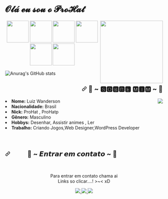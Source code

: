 # 𝓞𝓵𝓪́ 𝓮𝓾 𝓼𝓸𝓾 𝓸 𝓟𝓻𝓸𝓗𝓪𝓽

<a target="_blank" rel="noopener noreferrer" href="https://user-images.githubusercontent.com/5713670/87202985-820dcb80-c2b6-11ea-9f56-7ec461c497c3.gif"><img align="right" src="https://user-images.githubusercontent.com/5713670/87202985-820dcb80-c2b6-11ea-9f56-7ec461c497c3.gif" width="200" style="max-width:100%;"></a>

<p align="center">
  <a target="_blank" rel="noopener noreferrer" href="https://raw.githubusercontent.com/ShahriarShafin/ShahriarShafin/main/Assets/html.gif"><img src="https://raw.githubusercontent.com/ShahriarShafin/ShahriarShafin/main/Assets/html.gif" width="70" style="max-width:100%;"></a>
  <a target="_blank" rel="noopener noreferrer" href="https://raw.githubusercontent.com/ShahriarShafin/ShahriarShafin/main/Assets/css.gif"><img src="https://raw.githubusercontent.com/ShahriarShafin/ShahriarShafin/main/Assets/css.gif" width="70" style="max-width:100%;"></a>
  <a target="_blank" rel="noopener noreferrer" href="https://raw.githubusercontent.com/ShahriarShafin/ShahriarShafin/main/Assets/js.webp"><img src="https://raw.githubusercontent.com/ShahriarShafin/ShahriarShafin/main/Assets/js.webp" width="70" style="max-width:100%;"></a>
  <a target="_blank" rel="noopener noreferrer" href="https://raw.githubusercontent.com/ShahriarShafin/ShahriarShafin/main/Assets/bootstrap.gif"><img src="https://raw.githubusercontent.com/ShahriarShafin/ShahriarShafin/main/Assets/bootstrap.gif" width="70" style="max-width:100%;"></a>
  <a target="_blank" rel="noopener noreferrer" href="https://raw.githubusercontent.com/ShahriarShafin/ShahriarShafin/main/Assets/github.webp"><img src="https://raw.githubusercontent.com/ShahriarShafin/ShahriarShafin/main/Assets/github.webp" width="70" style="max-width:100%;"></a>
  <a target="_blank" rel="noopener noreferrer" href="https://raw.githubusercontent.com/ShahriarShafin/ShahriarShafin/main/Assets/vscode.webp"><img src="https://raw.githubusercontent.com/ShahriarShafin/ShahriarShafin/main/Assets/vscode.webp" width="70" style="max-width:100%;"></a>
</p>

![Anurag's GitHub stats](https://github-readme-stats.vercel.app/api?username=ProHatp&show_icons=true&theme=radical)

<div>
<h2 align="right"><a id="user-content----𝓐𝓫𝓸𝓾𝓽-𝓶𝓮---" class="anchor" aria-hidden="true" href="#---𝓐𝓫𝓸𝓾𝓽-𝓶𝓮---"><svg class="octicon octicon-link" viewBox="0 0 16 16" version="1.1" width="16" height="16" aria-hidden="true"><path fill-rule="evenodd" d="M7.775 3.275a.75.75 0 001.06 1.06l1.25-1.25a2 2 0 112.83 2.83l-2.5 2.5a2 2 0 01-2.83 0 .75.75 0 00-1.06 1.06 3.5 3.5 0 004.95 0l2.5-2.5a3.5 3.5 0 00-4.95-4.95l-1.25 1.25zm-4.69 9.64a2 2 0 010-2.83l2.5-2.5a2 2 0 012.83 0 .75.75 0 001.06-1.06 3.5 3.5 0 00-4.95 0l-2.5 2.5a3.5 3.5 0 004.95 4.95l1.25-1.25a.75.75 0 00-1.06-1.06l-1.25 1.25a2 2 0 01-2.83 0z"></path></svg></a> <g-emoji class="g-emoji" alias="fox_face" fallback-src="https://github.githubassets.com/images/icons/emoji/unicode/1f98a.png">🦊</g-emoji> ~ 🆂🅾🅱🆁🅴 🅼🅸🅼 ~ <g-emoji class="g-emoji" alias="fox_face" fallback-src="https://github.githubassets.com/images/icons/emoji/unicode/1f98a.png">🦊</g-emoji> </h2>
    <a href="#" alt="Trybe" rel="nofollow"><img align="right" src="https://i.imgur.com/37MtfJB.png" style="max-width:100%;"></a>
    <li>
    <b>Nome:</b> Luiz Wanderson</li>
    <li>
    <b>Nacionalidade:</b> Brasil
    </li>
    <li>
    <b>Nick:</b> ProHat , ProHatp
    </li>
    <li>
    <b>Gênero:</b> Masculino
    </li>
    <li>
    <b>Hobbys:</b> Desenhar, Assistir animes , Ler
    </li>
    <li>
    <b>Trabalho:</b> Criando Jogos,Web Designer,WordPress Developer
    </li>
    <br>
</div>


<div>
<br>

<div align="left">
<h2><a id="user-content---𝓒𝓸𝓷𝓽𝓪𝓬𝓽-𝓶𝓮--" class="anchor" aria-hidden="true" href="#--𝓒𝓸𝓷𝓽𝓪𝓬𝓽-𝓶𝓮--"><svg class="octicon octicon-link" viewBox="0 0 16 16" version="1.1" width="16" height="16" aria-hidden="true"><path fill-rule="evenodd" d="M7.775 3.275a.75.75 0 001.06 1.06l1.25-1.25a2 2 0 112.83 2.83l-2.5 2.5a2 2 0 01-2.83 0 .75.75 0 00-1.06 1.06 3.5 3.5 0 004.95 0l2.5-2.5a3.5 3.5 0 00-4.95-4.95l-1.25 1.25zm-4.69 9.64a2 2 0 010-2.83l2.5-2.5a2 2 0 012.83 0 .75.75 0 001.06-1.06 3.5 3.5 0 00-4.95 0l-2.5 2.5a3.5 3.5 0 004.95 4.95l1.25-1.25a.75.75 0 00-1.06-1.06l-1.25 1.25a2 2 0 01-2.83 0z"></path></svg></a>&nbsp;&nbsp;&nbsp;&nbsp;&nbsp;&nbsp;&nbsp;&nbsp;&nbsp;&nbsp;&nbsp;<g-emoji class="g-emoji" alias="memo" fallback-src="https://github.githubassets.com/images/icons/emoji/unicode/1f4dd.png">📝</g-emoji> ~ 𝙀𝙣𝙩𝙧𝙖𝙧 𝙚𝙢 𝙘𝙤𝙣𝙩𝙖𝙩𝙤 ~ <g-emoji class="g-emoji" alias="memo" fallback-src="https://github.githubassets.com/images/icons/emoji/unicode/1f4dd.png">📝</g-emoji></h2>
</div>
  
<br>
 
<p align="center">Para entrar em contato chama ai <br>
Links so clicar....! &gt;~&lt; xD </p>

<p align="center">
  <a href="https://www.instagram.com/luizwanderson_/" alt="Instagram" rel="nofollow">
    <img src="https://camo.githubusercontent.com/d2762a4e936630dd0c8c620e99979dfc2f370ef1809d61dabec6ed1fa74ee711/68747470733a2f2f696d672e736869656c64732e696f2f62616467652f2d496e7374616772616d2d3143314331433f7374796c653d666f722d7468652d6261646765266c6f676f3d496e7374616772616d266c6f676f436f6c6f723d303046464646266c696e6b3d68747470733a2f2f7777772e696e7374616772616d2e636f6d2f69757269636f6465" data-canonical-src="https://img.shields.io/badge/-Instagram-1C1C1C?style=for-the-badge&amp;logo=Instagram&amp;logoColor=00FFFF&amp;link=https://www.instagram.com/luizwanderson_/" style="max-width:100%;">
  </a>
  <a href="https://www.linkedin.com/in/luizwanderson/" alt="Linkedin" rel="nofollow">
    <img src="https://camo.githubusercontent.com/fcc551d4cff1847eb5a8ee518859132d52149a6db9f37833fdbea96451684bb6/68747470733a2f2f696d672e736869656c64732e696f2f62616467652f2d4c696e6b6564696e2d3143314331433f7374796c653d666f722d7468652d6261646765266c6f676f3d4c696e6b6564696e266c6f676f436f6c6f723d303046464646266c696e6b3d68747470733a2f2f7777772e6c696e6b6564696e2e636f6d2f696e2f69757269636f6465" data-canonical-src="https://img.shields.io/badge/-Linkedin-1C1C1C?style=for-the-badge&amp;logo=Linkedin&amp;logoColor=00FFFF&amp;link=https://www.linkedin.com/in/luizwanderson/" style="max-width:100%;">
  </a>
  <a href="https://discord.com/invite/kegvQRFk9J" alt="Discord" rel="nofollow">
    <img src="https://camo.githubusercontent.com/964caa47c23f903c00d8966c08f42ee934635bae58d018b5e69b9d08f5e41d42/68747470733a2f2f696d672e736869656c64732e696f2f62616467652f2d446973636f72642d3143314331433f7374796c653d666f722d7468652d6261646765266c6f676f3d446973636f7264266c6f676f436f6c6f723d303046464646266c696e6b3d68747470733a2f2f646973636f72642e67672f516576444a71437a6159" data-canonical-src="https://img.shields.io/badge/-Discord-1C1C1C?style=for-the-badge&amp;logo=Discord&amp;logoColor=00FFFF&amp;link=https://discord.com/invite/kegvQRFk9J" style="max-width:100%;">
  </a>
</p>
  
</div>

<!--
**ProHatp/ProHatp** is a ✨ _special_ ✨ repository because its `README.md` (this file) appears on your GitHub profile.

Here are some ideas to get you started:

- 🔭 I’m currently working on ...
- 🌱 I’m currently learning ...
- 👯 I’m looking to collaborate on ...
- 🤔 I’m looking for help with ...
- 💬 Ask me about ...
- 📫 How to reach me: ...
- 😄 Pronouns: ...
- ⚡ Fun fact: ...
-->

